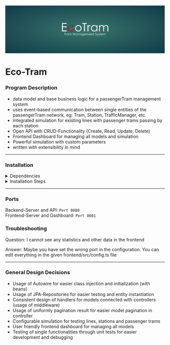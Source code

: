![Header](readme-header.jpg "Eco Tram Header")

# Eco-Tram

### Program Description

* data model and base business logic for a passengerTram management system
* uses event-based communication between single entities of the passengerTram network, eg: Tram, Station, TrafficManager, etc.
* integrated simulation for existing lines with passenger trams passing by each station 
* Open API with CRUD-Functionality (Create, Read, Update, Delete)
* Frontend Dashboard for managing all models and simulation
* Powerful simulation with custom parameters
* written with extensibility in mind

---
### Installation

<details>
  <summary>Dependencies</summary>

* [JRE 15/JDK 15](https://www.oracle.com/java/technologies/javase/jdk15-archive-downloads.html)
* [Maven](https://maven.apache.org/)
* [J-Unit](https://mvnrepository.com/artifact/junit/junit)
* [Spring-Framework](https://spring.io/projects/spring-framework)
* [MySQL Connector Java](https://dev.mysql.com/downloads/connector/j/)
* [H2 Database](https://www.h2database.com/html/main.html)
* [Lombok](https://projectlombok.org/)
* [SocketIO](https://github.com/mrniko/netty-socketio)
* [JSON](https://mvnrepository.com/artifact/org.json/json)
* [Vue.JS](https://vuejs.org/)
* [SockJS](https://github.com/sockjs/sockjs-client)

</details>

<details>
  <summary>Installation Steps</summary>

#### Installation Backend

* install mysql 8.0
* run mysql
* create test user
* clone repo (`git clone https://github.com/fh-erfurt/eco-passengerTram.git`)
* import test db (`TODO`)
* build and run with Maven

#### Installation Frontend

* install dependencies (`npm install` or `yarn install`)
* run server (`npm run serve` or `yarn serve`)

</details>

---
### Ports

Backend-Server and API: `Port 8080`  
Frontend-Server and Dashboard: `Port 8081`

### Troubleshooting

Question: I cannot see any statistics and other data in the frontend

Answer: Maybe you have set the wrong port in the configuration. You can edit everything in the given frontend/src/config.ts file

---
### General Design Decisions

* Usage of Autowire for easier class injection and initialization (with beans)
* Usage of JPA-Repositories for easier testing and entity instantiation
* Consistent design of handlers for models connected with controllers (usage of middleware)
* Usage of uniformly pagination result for easier model pagination in controller
* Configurable simulation for testing lines, stations and passenger trams
* User friendly frontend dashboard for managing all models
* Testing of single functionalities through unit tests for easier development and debugging
